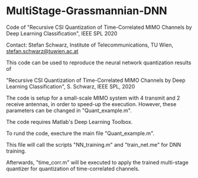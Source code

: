 # MultiStage-Grassmannian-DNN
Code of "Recursive CSI Quantization of Time-Correlated MIMO Channels by Deep Learning Classification", IEEE SPL 2020

Contact: Stefan Schwarz, Institute of Telecommunications, TU Wien, stefan.schwarz@tuwien.ac.at

This code can be used to reproduce the neural network quantization results of 

"Recursive CSI Quantization of Time-Correlated MIMO Channels by Deep Learning Classification", S. Schwarz, IEEE SPL, 2020

The code is setup for a small-scale MIMO system with 4 transmit and 2 receive antennas, in order to speed-up the execution. However, these parameters
can be changed in "Quant_example.m". 

The code requires Matlab's Deep Learning Toolbox.

To rund the code, execture the main file "Quant_example.m".

This file will call the scripts "NN_training.m" and "train_net.me" for DNN training.

Afterwards, "time_corr.m" will be executed to apply the trained multi-stage quantizer for quantization of time-correlated channels.
